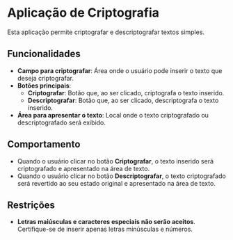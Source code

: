 # Aplicação de Criptografia

Esta aplicação permite criptografar e descriptografar textos simples.

## Funcionalidades

- **Campo para criptografar**: Área onde o usuário pode inserir o texto que deseja criptografar.
- **Botões principais**:
  - **Criptografar**: Botão que, ao ser clicado, criptografa o texto inserido.
  - **Descriptografar**: Botão que, ao ser clicado, descriptografa o texto inserido.
- **Área para apresentar o texto**: Local onde o texto criptografado ou descriptografado será exibido.

## Comportamento

- Quando o usuário clicar no botão **Criptografar**, o texto inserido será criptografado e apresentado na área de texto.
- Quando o usuário clicar no botão **Descriptografar**, o texto criptografado será revertido ao seu estado original e apresentado na área de texto.

## Restrições

- **Letras maiúsculas e caracteres especiais não serão aceitos**. Certifique-se de inserir apenas letras minúsculas e números.